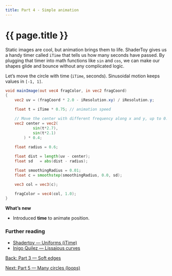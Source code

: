 ```yaml
---
title: Part 4 - Simple animation
---
```

# {{ page.title }}

Static images are cool, but animation brings them to life. ShaderToy gives us a handy timer called `iTime` that tells us how many seconds have passed. By plugging that timer into math functions like `sin` and `cos`, we can make our shapes glide and bounce without any complicated logic.

Let’s move the circle with time (`iTime`, seconds). Sinusoidal motion keeps values in `[-1, 1]`.

```glsl
void mainImage(out vec4 fragColor, in vec2 fragCoord)
{
    vec2 uv = (fragCoord * 2.0 - iResolution.xy) / iResolution.y;

    float t = iTime * 0.75; // animation speed

    // Move the center with different frequency along x and y, up to 0.4 away from the middle
    vec2 center = vec2(
            sin(t*2.7), 
            sin(t*2.1)
        ) * 0.4;
        
    float radius = 0.6;

    float dist = length(uv - center);
    float sd   = abs(dist - radius);

    float smoothingRadius = 0.01;
    float c = smoothstep(smoothingRadius, 0.0, sd);

    vec3 col = vec3(c);

    fragColor = vec4(col, 1.0);
}
```

**What’s new**

* Introduced **time** to animate position.

### Further reading
- [Shadertoy — Uniforms (iTime)](https://www.shadertoy.com/howto#time)
- [Inigo Quilez — Lissajous curves](https://iquilezles.org/articles/lissajous/)

[Back: Part 3 — Soft edges](part03_soft_edges.md)

[Next: Part 5 — Many circles (loops)](part05_many_circles.md)
